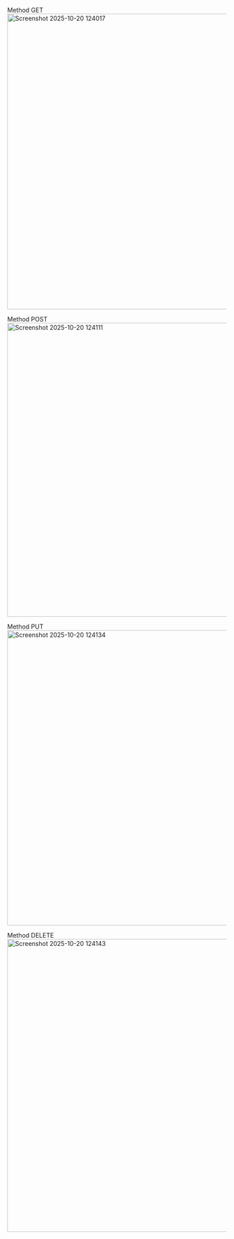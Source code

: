 Method GET
<img width="1589" height="678" alt="Screenshot 2025-10-20 124017" src="https://github.com/user-attachments/assets/4e359740-a0cc-45a3-aca9-8aa3b05c3f00" />

Method POST
<img width="1581" height="674" alt="Screenshot 2025-10-20 124111" src="https://github.com/user-attachments/assets/104fddfd-91f2-4050-8c13-b5c53e0b1b7b" />

Method PUT
<img width="1590" height="677" alt="Screenshot 2025-10-20 124134" src="https://github.com/user-attachments/assets/6f660367-3ebd-4e65-9867-69ba35e96a60" />

Method DELETE
<img width="1585" height="672" alt="Screenshot 2025-10-20 124143" src="https://github.com/user-attachments/assets/116a12dc-a634-4685-bcc3-c6f72cc95b63" />
